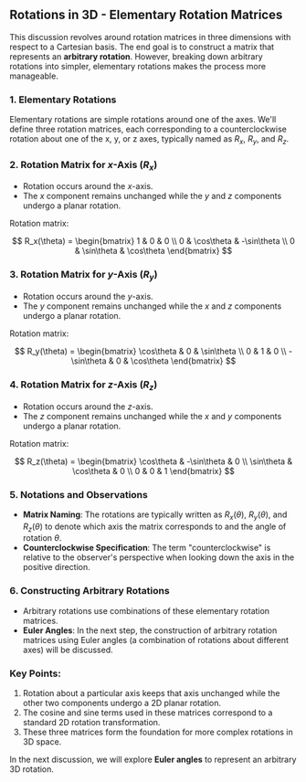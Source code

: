 ## Rotations in 3D - Elementary Rotation Matrices
This discussion revolves around rotation matrices in three dimensions with respect to a Cartesian basis. The end goal is to construct a matrix that represents an **arbitrary rotation**. However, breaking down arbitrary rotations into simpler, elementary rotations makes the process more manageable.

### 1. Elementary Rotations
Elementary rotations are simple rotations around one of the axes. We'll define three rotation matrices, each corresponding to a counterclockwise rotation about one of the x, y, or z axes, typically named as $R_x$, $R_y$, and $R_z$.

### 2. Rotation Matrix for $x$-Axis ($R_x$)
- Rotation occurs around the $x$-axis.
- The $x$ component remains unchanged while the $y$ and $z$ components undergo a planar rotation.

Rotation matrix:

$$
R_x(\theta) =
\begin{bmatrix}
1 & 0 & 0 \\
0 & \cos\theta & -\sin\theta \\
0 & \sin\theta & \cos\theta
\end{bmatrix}
$$

### 3. Rotation Matrix for $y$-Axis ($R_y$)
- Rotation occurs around the $y$-axis.
- The $y$ component remains unchanged while the $x$ and $z$ components undergo a planar rotation.

Rotation matrix:

$$
R_y(\theta) =
\begin{bmatrix}
\cos\theta & 0 & \sin\theta \\
0 & 1 & 0 \\
-\sin\theta & 0 & \cos\theta
\end{bmatrix}
$$

### 4. Rotation Matrix for $z$-Axis ($R_z$)
- Rotation occurs around the $z$-axis.
- The $z$ component remains unchanged while the $x$ and $y$ components undergo a planar rotation.

Rotation matrix:

$$
R_z(\theta) =
\begin{bmatrix}
\cos\theta & -\sin\theta & 0 \\
\sin\theta & \cos\theta & 0 \\
0 & 0 & 1
\end{bmatrix}
$$

### 5. Notations and Observations
- **Matrix Naming**: The rotations are typically written as $R_x(\theta)$, $R_y(\theta)$, and $R_z(\theta)$ to denote which axis the matrix corresponds to and the angle of rotation $\theta$.
- **Counterclockwise Specification**: The term "counterclockwise" is relative to the observer's perspective when looking down the axis in the positive direction.

### 6. Constructing Arbitrary Rotations
- Arbitrary rotations use combinations of these elementary rotation matrices.
- **Euler Angles**: In the next step, the construction of arbitrary rotation matrices using Euler angles (a combination of rotations about different axes) will be discussed.

### Key Points:
1. Rotation about a particular axis keeps that axis unchanged while the other two components undergo a 2D planar rotation.
2. The cosine and sine terms used in these matrices correspond to a standard 2D rotation transformation.
3. These three matrices form the foundation for more complex rotations in 3D space. 

In the next discussion, we will explore **Euler angles** to represent an arbitrary 3D rotation.